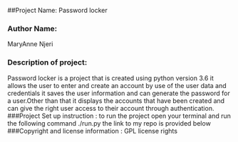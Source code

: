 ##Project Name:
Password locker
### Author Name:
MaryAnne Njeri
### Description of project:
Password locker is a project that is created using python version 3.6 it allows the user to enter and create an account by use of the user data and credentials it  saves the user information and can generate the password for a user.Other than that it displays the accounts that have been created and can give the right user access to their account through authentication.
###Project Set up instruction :
to run the project open your terminal and run the following command ./run.py
the link to my repo is provided below
###Copyright and license information :
 GPL license rights
